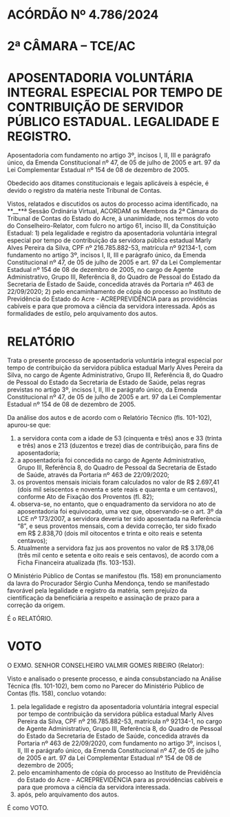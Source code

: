 # ACÓRDÃO Nº 4.786/2024

# 2ª CÂMARA – TCE/AC

# APOSENTADORIA VOLUNTÁRIA INTEGRAL ESPECIAL POR TEMPO DE CONTRIBUIÇÃO DE SERVIDOR PÚBLICO ESTADUAL. LEGALIDADE E REGISTRO.

Aposentadoria com fundamento no artigo 3º, incisos I, II, III e parágrafo único, da Emenda Constitucional nº 47, de 05 de julho de 2005 e art. 97 da Lei Complementar Estadual nº 154 de 08 de dezembro de 2005.

Obedecido aos ditames constitucionais e legais aplicáveis à espécie, é devido o registro da matéria neste Tribunal de Contas.

Vistos, relatados e discutidos os autos do processo acima identificado, na **\_\_**ª Sessão Ordinária Virtual, ACORDAM os Membros da 2ª Câmara do Tribunal de Contas do Estado do Acre, à unanimidade, nos termos do voto do Conselheiro-Relator, com fulcro no artigo 61, inciso III, da Constituição Estadual: 1) pela legalidade e registro da aposentadoria voluntária integral especial por tempo de contribuição da servidora pública estadual Marly Alves Pereira da Silva, CPF nº 216.785.882-53, matrícula nº 92134-1, com fundamento no artigo 3º, incisos I, II, III e parágrafo único, da Emenda Constitucional nº 47, de 05 de julho de 2005 e art. 97 da Lei Complementar Estadual nº 154 de 08 de dezembro de 2005, no cargo de Agente Administrativo, Grupo III, Referência 8, do Quadro de Pessoal do Estado da Secretaria de Estado de Saúde, concedida através da Portaria nº 463 de 22/09/2020; 2) pelo encaminhamento de cópia do processo ao Instituto de Previdência do Estado do Acre - ACREPREVIDÊNCIA para as providências cabíveis e para que promova a ciência da servidora interessada. Após as formalidades de estilo, pelo arquivamento dos autos.

# RELATÓRIO

Trata o presente processo de aposentadoria voluntária integral especial por tempo de contribuição da servidora pública estadual Marly Alves Pereira da Silva, no cargo de Agente Administrativo, Grupo III, Referência 8, do Quadro de Pessoal do Estado da Secretaria de Estado de Saúde, pelas regras previstas no artigo 3º, incisos I, II, III e parágrafo único, da Emenda Constitucional nº 47, de 05 de julho de 2005 e art. 97 da Lei Complementar Estadual nº 154 de 08 de dezembro de 2005.

Da análise dos autos e de acordo com o Relatório Técnico (fls. 101-102), apurou-se que:

1. a servidora conta com a idade de 53 (cinquenta e três) anos e 33 (trinta e três) anos e 213 (duzentos e treze) dias de contribuição, para fins de aposentadoria;
2. a aposentadoria foi concedida no cargo de Agente Administrativo, Grupo III, Referência 8, do Quadro de Pessoal da Secretaria de Estado de Saúde, através da Portaria nº 463 de 22/09/2020;
3. os proventos mensais iniciais foram calculados no valor de R$ 2.697,41 (dois mil seiscentos e noventa e sete reais e quarenta e um centavos), conforme Ato de Fixação dos Proventos (fl. 82);
4. observa-se, no entanto, que o enquadramento da servidora no ato de aposentadoria foi equivocado, uma vez que, observando-se o art. 3º da LCE nº 173/2007, a servidora deveria ter sido aposentada na Referência “8”, e seus proventos mensais, com a devida correção, ter sido fixado em R$ 2.838,70 (dois mil oitocentos e trinta e oito reais e setenta centavos);
5. Atualmente a servidora faz jus aos proventos no valor de R$ 3.178,06 (três mil cento e setenta e oito reais e seis centavos), de acordo com a Ficha Financeira atualizada (fls. 103-153).

O Ministério Público de Contas se manifestou (fls. 158) em pronunciamento da lavra do Procurador Sérgio Cunha Mendonça, tendo se manifestado favorável pela legalidade e registro da matéria, sem prejuízo da cientificação da beneficiária a respeito e assinação de prazo para a correção da origem.

É o RELATÓRIO.

# VOTO

O EXMO. SENHOR CONSELHEIRO VALMIR GOMES RIBEIRO (Relator):

Visto e analisado o presente processo, e ainda consubstanciado na Análise Técnica (fls. 101-102), bem como no Parecer do Ministério Público de Contas (fls. 158), concluo votando:

1. pela legalidade e registro da aposentadoria voluntária integral especial por tempo de contribuição da servidora pública estadual Marly Alves Pereira da Silva, CPF nº 216.785.882-53, matrícula nº 92134-1, no cargo de Agente Administrativo, Grupo III, Referência 8, do Quadro de Pessoal do Estado da Secretaria de Estado de Saúde, concedida através da Portaria nº 463 de 22/09/2020, com fundamento no artigo 3º, incisos I, II, III e parágrafo único, da Emenda Constitucional nº 47, de 05 de julho de 2005 e art. 97 da Lei Complementar Estadual nº 154 de 08 de dezembro de 2005;
2. pelo encaminhamento de cópia do processo ao Instituto de Previdência do Estado do Acre - ACREPREVIDÊNCIA para as providências cabíveis e para que promova a ciência da servidora interessada.
3. após, pelo arquivamento dos autos.

É como VOTO.
